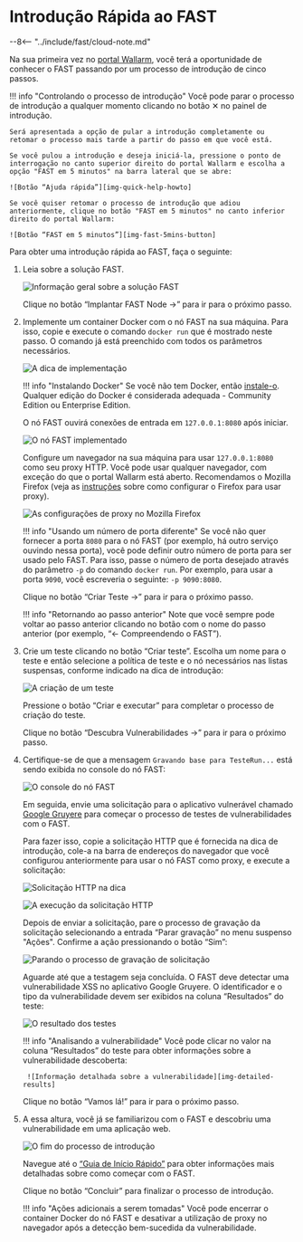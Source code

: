 [img-quick-help-howto]:     ../../images/fast/onboarding/common/1-quick-help.png
[img-fast-5mins-button]:    ../../images/fast/onboarding/common/2-fast-in-5mins.png
[img-intro]:                ../../images/fast/onboarding/common/3-intro.png
[img-deploy]:               ../../images/fast/onboarding/common/4-deploy.png
[img-cont-deployed]:        ../../images/fast/onboarding/common/5-cont-deployed.png
[img-ff-proxy-settings]:    ../../images/fast/onboarding/common/6-ff-proxy.png
[img-create-testrun]:       ../../images/fast/onboarding/common/7-create-testrun.png
[img-recording]:            ../../images/fast/onboarding/common/8-check-recording.png
[img-http-request]:         ../../images/fast/onboarding/common/9-request.png
[img-gruyere-app]:          ../../images/fast/onboarding/common/10-gruyere-app.png
[img-stop-recording]:       ../../images/fast/onboarding/common/11-stop-recording.png
[img-results]:              ../../images/fast/onboarding/common/12-detected-vuln.png
[img-detailed-results]:     ../../images/fast/onboarding/common/13-vuln-details.png
[img-finish]:               ../../images/fast/onboarding/common/14-finish.png

[link-wl-portal]:           https://us1.my.wallarm.com
[link-docker-install-docs]: https://docs.docker.com/install/overview/
[link-firefox-proxy]:       https://support.mozilla.org/en-US/kb/connection-settings-firefox
[link-gruyere-app]:         http://google-gruyere.appspot.com/
[link-qsg]:                 ../qsg/deployment-options.md

# Introdução Rápida ao FAST

--8<-- "../include/fast/cloud-note.md"

Na sua primeira vez no [portal Wallarm][link-wl-portal], você terá a oportunidade de conhecer o FAST passando por um processo de introdução de cinco passos.

!!! info "Controlando o processo de introdução"
    Você pode parar o processo de introdução a qualquer momento clicando no botão ✕ no painel de introdução.
    
    Será apresentada a opção de pular a introdução completamente ou retomar o processo mais tarde a partir do passo em que você está.
    
    Se você pulou a introdução e deseja iniciá-la, pressione o ponto de interrogação no canto superior direito do portal Wallarm e escolha a opção "FAST em 5 minutos" na barra lateral que se abre:
    
    ![Botão “Ajuda rápida”][img-quick-help-howto]
    
    Se você quiser retomar o processo de introdução que adiou anteriormente, clique no botão "FAST em 5 minutos" no canto inferior direito do portal Wallarm:
    
    ![Botão “FAST em 5 minutos”][img-fast-5mins-button]

Para obter uma introdução rápida ao FAST, faça o seguinte:
1. Leia sobre a solução FAST.
    
    ![Informação geral sobre a solução FAST][img-intro]
    
    Clique no botão “Implantar FAST Node →” para ir para o próximo passo.
    
2. Implemente um container Docker com o nó FAST na sua máquina. Para isso, copie e execute o comando `docker run` que é mostrado neste passo. O comando já está preenchido com todos os parâmetros necessários.
    
    ![A dica de implementação][img-deploy]
    
    !!! info "Instalando Docker"
        Se você não tem Docker, então [instale-o][link-docker-install-docs]. Qualquer edição do Docker é considerada adequada - Community Edition ou Enterprise Edition.
    
    O nó FAST ouvirá conexões de entrada em `127.0.0.1:8080` após iniciar.
    
    ![O nó FAST implementado][img-cont-deployed]

    Configure um navegador na sua máquina para usar `127.0.0.1:8080` como seu proxy HTTP. Você pode usar qualquer navegador, com exceção do que o portal Wallarm está aberto. Recomendamos o Mozilla Firefox (veja as [instruções][link-firefox-proxy] sobre como configurar o Firefox para usar proxy).
    
    ![As configurações de proxy no Mozilla Firefox][img-ff-proxy-settings]
    
    !!! info "Usando um número de porta diferente"
        Se você não quer fornecer a porta `8080` para o nó FAST (por exemplo, há outro serviço ouvindo nessa porta), você pode definir outro número de porta para ser usado pelo FAST. Para isso, passe o número de porta desejado através do parâmetro `-p` do comando `docker run`. Por exemplo, para usar a porta `9090`, você escreveria o seguinte: `-p 9090:8080`.
    
    Clique no botão “Criar Teste →” para ir para o próximo passo.
    
    !!! info "Retornando ao passo anterior"
        Note que você sempre pode voltar ao passo anterior clicando no botão com o nome do passo anterior (por exemplo, “← Compreendendo o FAST”).
   
3. Crie um teste clicando no botão “Criar teste”. Escolha um nome para o teste e então selecione a política de teste e o nó necessários nas listas suspensas, conforme indicado na dica de introdução:

    ![A criação de um teste][img-create-testrun]
    
    Pressione o botão “Criar e executar” para completar o processo de criação do teste.
    
    Clique no botão “Descubra Vulnerabilidades →” para ir para o próximo passo.
    
4. Certifique-se de que a mensagem `Gravando base para TesteRun...` está sendo exibida no console do nó FAST:
    
    ![O console do nó FAST][img-recording]
    
    Em seguida, envie uma solicitação para o aplicativo vulnerável chamado [Google Gruyere][link-gruyere-app] para começar o processo de testes de vulnerabilidades com o FAST.
    
    Para fazer isso, copie a solicitação HTTP que é fornecida na dica de introdução, cole-a na barra de endereços do navegador que você configurou anteriormente para usar o nó FAST como proxy, e execute a solicitação:
    
    ![Solicitação HTTP na dica][img-http-request]
    
    ![A execução da solicitação HTTP][img-gruyere-app]
    
    Depois de enviar a solicitação, pare o processo de gravação da solicitação selecionando a entrada “Parar gravação” no menu suspenso "Ações". Confirme a ação pressionando o botão “Sim”:
    
    ![Parando o processo de gravação de solicitação][img-stop-recording]
    
    Aguarde até que a testagem seja concluída. O FAST deve detectar uma vulnerabilidade XSS no aplicativo Google Gruyere. O identificador e o tipo da vulnerabilidade devem ser exibidos na coluna “Resultados” do teste:
    
    ![O resultado dos testes][img-results]
    
    !!! info "Analisando a vulnerabilidade"
        Você pode clicar no valor na coluna “Resultados” do teste para obter informações sobre a vulnerabilidade descoberta:
        
        ![Informação detalhada sobre a vulnerabilidade][img-detailed-results]
    
    Clique no botão “Vamos lá!” para ir para o próximo passo.
    
5. A essa altura, você já se familiarizou com o FAST e descobriu uma vulnerabilidade em uma aplicação web.
    
    ![O fim do processo de introdução][img-finish]
    
    Navegue até o [“Guia de Início Rápido”][link-qsg] para obter informações mais detalhadas sobre como começar com o FAST.
    
    Clique no botão “Concluir” para finalizar o processo de introdução.
    
    !!! info "Ações adicionais a serem tomadas"
        Você pode encerrar o container Docker do nó FAST e desativar a utilização de proxy no navegador após a detecção bem-sucedida da vulnerabilidade.